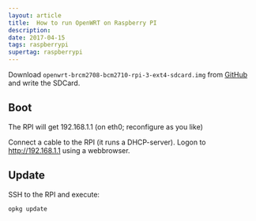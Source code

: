 ```yaml
---
layout: article
title:  How to run OpenWRT on Raspberry PI
description:
date: 2017-04-15
tags: raspberrypi
supertag: raspberrypi
---
```


Download ```openwrt-brcm2708-bcm2710-rpi-3-ext4-sdcard.img``` from [GitHub](https://github.com/ARMmbed/mbed-access-point/raw/master/binaries/openwrt-mbedap-v4.0.1-brcm2708-bcm2710-rpi-3-ext4-sdcard.img.gz) and write the SDCard.

## Boot

The RPI will get 192.168.1.1 (on eth0; reconfigure as you like)

Connect a cable to the RPI (it runs a DHCP-server).
Logon to http://192.168.1.1 using a webbrowser.

## Update

SSH to the RPI and execute:

```
opkg update
```
